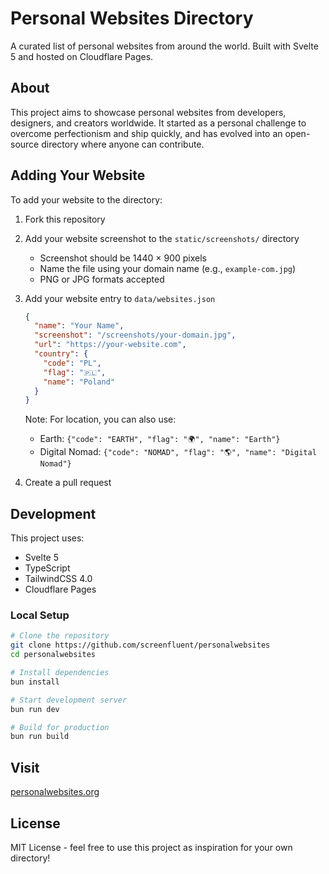 # Personal Websites Directory

A curated list of personal websites from around the world. Built with Svelte 5 and hosted on Cloudflare Pages.

## About

This project aims to showcase personal websites from developers, designers, and creators worldwide. It started as a personal challenge to overcome perfectionism and ship quickly, and has evolved into an open-source directory where anyone can contribute.

## Adding Your Website

To add your website to the directory:

1. Fork this repository
2. Add your website screenshot to the `static/screenshots/` directory
   - Screenshot should be 1440 × 900 pixels
   - Name the file using your domain name (e.g., `example-com.jpg`)
   - PNG or JPG formats accepted
3. Add your website entry to `data/websites.json`
   ```json
   {
     "name": "Your Name",
     "screenshot": "/screenshots/your-domain.jpg",
     "url": "https://your-website.com",
     "country": {
       "code": "PL",
       "flag": "🇵🇱",
       "name": "Poland"
     }
   }
   ```
   Note: For location, you can also use:
   - Earth: `{"code": "EARTH", "flag": "🌍", "name": "Earth"}`
   - Digital Nomad: `{"code": "NOMAD", "flag": "🌎", "name": "Digital Nomad"}`

4. Create a pull request

## Development

This project uses:
- Svelte 5
- TypeScript
- TailwindCSS 4.0
- Cloudflare Pages

### Local Setup

```bash
# Clone the repository
git clone https://github.com/screenfluent/personalwebsites 
cd personalwebsites

# Install dependencies
bun install

# Start development server
bun run dev

# Build for production
bun run build
```

## Visit

[personalwebsites.org](https://personalwebsites.org)

## License

MIT License - feel free to use this project as inspiration for your own directory!